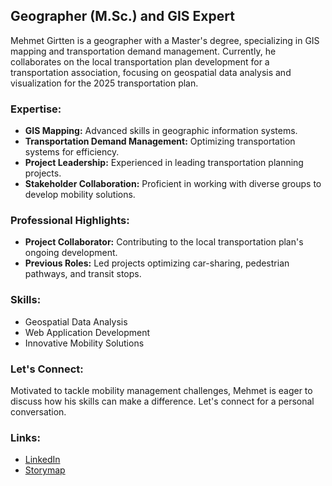 ## Geographer (M.Sc.) and GIS Expert

Mehmet Girtten is a geographer with a Master's degree, specializing in GIS mapping and transportation demand management. Currently, he collaborates on the local transportation plan development for a transportation association, focusing on geospatial data analysis and visualization for the 2025 transportation plan.

### Expertise:
- **GIS Mapping:** Advanced skills in geographic information systems.
- **Transportation Demand Management:** Optimizing transportation systems for efficiency.
- **Project Leadership:** Experienced in leading transportation planning projects.
- **Stakeholder Collaboration:** Proficient in working with diverse groups to develop mobility solutions.

### Professional Highlights:
- **Project Collaborator:** Contributing to the local transportation plan's ongoing development.
- **Previous Roles:** Led projects optimizing car-sharing, pedestrian pathways, and transit stops.

### Skills:
- Geospatial Data Analysis
- Web Application Development
- Innovative Mobility Solutions

### Let's Connect:
Motivated to tackle mobility management challenges, Mehmet is eager to discuss how his skills can make a difference. Let's connect for a personal conversation.

### Links:
- [LinkedIn](https://www.linkedin.com/in/mehmet-girtten-10095954)
- [Storymap](https://storymaps.arcgis.com/stories/6989b5d477ba4e7e982a863644742c7a)
